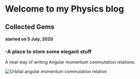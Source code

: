 # Welcome to my Physics blog

## Collected Gems
#### started on 5 July, 2020
### -A place to store some elegant stuff

A neat way of writing Angular momentum commutation relations:

![Orbital angular momentum commutation relation](https://wikimedia.org/api/rest_v1/media/math/render/svg/864a8e3a58c1ab3775758466d7c0cb39cf0f6d7f)
